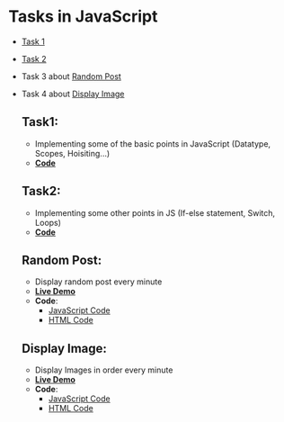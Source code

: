 # Tasks in JavaScript

- [Task 1](#Task1)
- [Task 2](#Task2)
- Task 3 about [Random Post](#random-post)
- Task 4 about [Display Image](#display-image)



  ## Task1:
  - Implementing some of the basic points in JavaScript (Datatype, Scopes, Hoisiting...) 
  - **[Code](https://github.com/Ahmedelshinnawi/Back-End-Summer-Training/blob/main/JavaScript/First%20Session.js)**



  ## Task2:
   - Implementing some other points in JS (If-else statement, Switch, Loops)
   - **[Code](https://github.com/Ahmedelshinnawi/Back-End-Summer-Training/blob/main/JavaScript/Second%20Session.js)**

     
  ## Random Post:
  - Display random post every minute
  - **[Live Demo](https://ahmedelshinnawi.github.io/Back-End-Summer-Training/JavaScript/Random%20Post/Index)**
  - **Code**:
    - [JavaScript Code](https://github.com/Ahmedelshinnawi/Back-End-Summer-Training/blob/main/JavaScript/Random%20Post/Third%20Task.js)
    - [HTML Code](https://github.com/Ahmedelshinnawi/Back-End-Summer-Training/blob/main/JavaScript/Random%20Post/Index.html)
 
  ## Display Image:
  - Display Images in order every minute
  - **[Live Demo](https://ahmedelshinnawi.github.io/Back-End-Summer-Training/JavaScript/Display%20images/index)**
  - **Code**:
    - [JavaScript Code](https://github.com/Ahmedelshinnawi/Back-End-Summer-Training/blob/main/JavaScript/Display%20images/app.js)
    - [HTML Code](https://github.com/Ahmedelshinnawi/Back-End-Summer-Training/blob/main/JavaScript/Display%20images/index.html)
